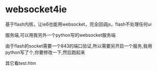 websocket4ie
============

基于flash内核，让ie6也能用websocket，完全回调js，flash不处理任何ui

服务端,可以用我另外一个python写的websocket服务端


由于flash的socket需要一个843的端口验证,所以需要另开启一个服务,我用python写了个,你要修改一下,然后跑起来


其它看test.htm

